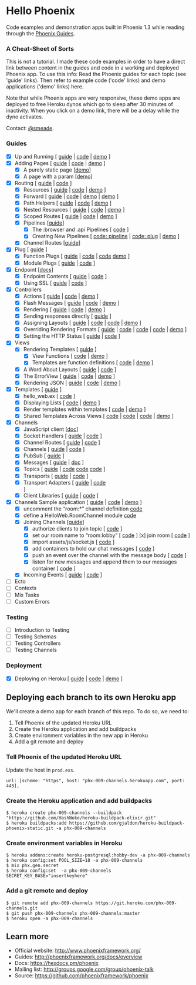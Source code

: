 # Hello Phoenix

Code examples and demonstration apps built in Phoenix 1.3 while reading through the [Phoenix Guides](https://hexdocs.pm/phoenix/overview.html).

### A Cheat-Sheet of Sorts

This is not a tutorial. I made these code examples in order to have a direct link between content in the guides and code in a working and deployed Phoenix app. To use this info: Read the Phoenix guides for each topic (see 'guide' links). Then refer to example code ('code' links) and demo applications ('demo' links) here.

Note that while Phoenix apps are very responsive, these demo apps are deployed to free Heroku dynos which go to sleep after 30 minutes of inactivity. When you click on a demo link, there will be a delay while the dyno activates.

Contact: [@smeade](https://twitter.com/smeade).

### Guides
- [x] Up and Running [
    [guide](https://hexdocs.pm/phoenix/up_and_running.html#content) |
    [code](https://github.com/smeade/hellophoenix/tree/phx-001-up-and-running) |
    [demo](https://phx-001-up-and-running.herokuapp.com)
    ]
- [x] Adding Pages [
    [guide](https://hexdocs.pm/phoenix/adding_pages.html) |
    [code](https://github.com/smeade/hellophoenix/tree/phx-002-adding-pages) |
    [demo](https://phx-002-adding-pages.herokuapp.com)
    ]
  - [x] A purely static page [[demo](https://phx-002-adding-pages.herokuapp.com/hello)]
  - [x] A page with a param [[demo](https://phx-002-adding-pages.herokuapp.com/hello/Scott)]
- [x] Routing [
    [guide](https://hexdocs.pm/phoenix/routing.html) |
    [code](https://github.com/smeade/hellophoenix/tree/phx-003-routing)
    ]
  - [x] Resources [
    [guide](https://hexdocs.pm/phoenix/routing.html#resources) |
    [code](https://github.com/smeade/hellophoenix/blob/phx-003-routing/lib/hello_web/router.ex#L34) |
    [demo](https://phx-003-routing.herokuapp.com/users)
    ]
  - [x] Forward [
    [guide](https://hexdocs.pm/phoenix/routing.html#forward) |
    [code](https://github.com/smeade/hellophoenix/blob/phx-003-routing/lib/hello_web/router.ex#L47-L50) |
    [demo](https://phx-003-routing.herokuapp.com/jobs) |
    [demo](https://phx-003-routing.herokuapp.com/jobs/active)
    ]
  - [x] Path Helpers [
    [guide](https://hexdocs.pm/phoenix/routing.html#path-helpers) |
    [code](https://github.com/smeade/hellophoenix/blob/phx-003-routing/lib/hello_web/templates/layout/app.html.eex#L87-L90) |
    [demo](https://phx-003-routing.herokuapp.com/users?admin=true&active=false)
    ]
  - [x] Nested Resources [
      [guide](https://github.com/smeade/hellophoenix/blob/phx-003-routing/lib/hello_web/router.ex#L35) |
      [code](https://github.com/smeade/hellophoenix/blob/phx-003-routing/lib/hello_web/router.ex#L32-L36) |
      [demo](https://phx-003-routing.herokuapp.com/users/111/posts)
    ]
  - [x] Scoped Routes [
      [guide](https://hexdocs.pm/phoenix/routing.html#scoped-routes) |
      [code](https://github.com/smeade/hellophoenix/blob/phx-003-routing/lib/hello_web/router.ex#L38-L44) |
      [demo](https://phx-003-routing.herokuapp.com/admin/users)
    ]
  - [x] Pipelines [[guide](https://hexdocs.pm/phoenix/routing.html#pipelines )]
    - [x] The :browser and :api Pipelines [
      [code](https://github.com/smeade/hellophoenix/blob/phx-003-routing/lib/hello_web/router.ex#L5-L15)
    ]
    - [x] Creating New Pipelines [
      [code: pipeline](https://github.com/smeade/hellophoenix/blob/phx-003-routing/lib/hello_web/router.ex#L17-L23) |
      [code: plug](https://github.com/smeade/hellophoenix/blob/phx-003-routing/lib/plugs/admin.ex) |
      [demo](https://phx-003-routing.herokuapp.com/admin/users)
      ]
  - [x] Channel Routes [[guide](https://hexdocs.pm/phoenix/routing.html#channel-routes)]
- [x] Plug [
    [guide](https://hexdocs.pm/phoenix/plug.html)
    ]
  - [x] Function Plugs [
    [guide](https://hexdocs.pm/phoenix/plug.html#function-plugs) |
    [code](https://github.com/smeade/hellophoenix/blob/phx-004-plug/lib/hello_web/controllers/user_controller.ex#L4) |
    [code](https://github.com/smeade/hellophoenix/tree/phx-004-plug/lib/hello_web/controllers/user_controller.ex#L10-L14)
    [demo](https://phx-004-plug.herokuapp.com/users/)
    ]
  - [x] Module Plugs [
    [guide](https://hexdocs.pm/phoenix/plug.html#module-plugs) |
    [code](https://github.com/smeade/hellophoenix/blob/phx-004-plug/lib/hello_web/plugs/locale.ex)
    ]
- [x] Endpoint [[docs](https://hexdocs.pm/phoenix/Phoenix.Endpoint.html)]
  - [x] Endpoint Contents [
    [guide](https://hexdocs.pm/phoenix/endpoint.html#endpoint-contents) |
    [code](https://github.com/smeade/hellophoenix/tree/phx-005-endpoint/lib/hello_web/endpoint.ex)
    ]
  - [x] Using SSL [
    [guide](https://hexdocs.pm/phoenix/endpoint.html#using-ssl) |
    [code](https://github.com/smeade/hellophoenix/blob/phx-005-endpoint/config/prod.exs#L19-L22)
    ]
- [x] Controllers
  - [x] Actions [
    [guide](https://hexdocs.pm/phoenix/controllers.html#actions) |
    [code](https://github.com/smeade/hellophoenix/blob/phx-006-controllers/lib/hello_web/controllers/hello_controller.ex#L14-L16) |
    [demo](https://phx-006-controllers.herokuapp.com/hello)
    ]
  - [x] Flash Messages [
    [guide](https://hexdocs.pm/phoenix/controllers.html#flash-messages) |
    [code](https://github.com/smeade/hellophoenix/blob/phx-006-controllers/lib/hello_web/controllers/hello_controller.ex#L8-L9) |
    [demo](https://phx-006-controllers.herokuapp.com/hello)
    ]
  - [x] Rendering [
    [guide](https://hexdocs.pm/phoenix/controllers.html#rendering) |
    [code](https://github.com/smeade/hellophoenix/blob/phx-006-controllers/lib/hello_web/controllers/hello_controller.ex#L15) |
    [demo](https://phx-006-controllers.herokuapp.com/hello)
    ]
  - [x] Sending responses directly [
    [guide](https://hexdocs.pm/phoenix/controllers.html#sending-responses-directly) ]
  - [x] Assigning Layouts [
    [guide](https://hexdocs.pm/phoenix/controllers.html#assigning-layouts) |
    [code](https://github.com/smeade/hellophoenix/blob/phx-006-controllers/lib/hello_web/controllers/page_controller.ex#L7) |
    [code](https://github.com/smeade/hellophoenix/blob/phx-006-controllers/lib/hello_web/templates/layout/admin.html.eex) |
    [demo](https://phx-006-controllers.herokuapp.com)
    ]
  - [x] Overriding Rendering Formats [
    [guide](https://hexdocs.pm/phoenix/controllers.html#overriding-rendering-formats) |
    [code](https://github.com/smeade/hellophoenix/blob/phx-006-controllers/lib/hello_web/router.ex#L6) |
    [code](https://github.com/smeade/hellophoenix/blob/phx-006-controllers/lib/hello_web/templates/page/index.text.eex) |
    [code](https://github.com/smeade/hellophoenix/blob/phx-006-controllers/lib/hello_web/controllers/page_controller.ex#L8) |
    [demo](https://phx-006-controllers.herokuapp.com/?_format=text&message=CrazyTown!)
    ]
  - [x] Setting the HTTP Status [
    [guide](https://hexdocs.pm/phoenix/controllers.html#setting-the-http-status) |
    [code](https://github.com/smeade/hellophoenix/blob/phx-006-controllers/lib/hello_web/controllers/page_controller.ex#L6)
    ]
- [x] Views
  - [x] Rendering Templates [ [guide](https://hexdocs.pm/phoenix/views.html#rendering-templates) ]
    - [x] View Functions [
      [code](https://github.com/smeade/hellophoenix/blob/phx-007-views/lib/hello_web/views/layout_view.ex#L4-L8) |
      [demo](https://phx-007-views.herokuapp.com/hello)
      ]
    - [x] Templates are function definitions [
      [code](https://github.com/smeade/hellophoenix/blob/phx-007-views/lib/hello_web/views/page_view.ex#L4-L12) |
      [demo](https://phx-007-views.herokuapp.com)
      ]
  - [x] A Word About Layouts [
    [guide](https://hexdocs.pm/phoenix/views.html#a-word-about-layouts) |
    [code](https://github.com/smeade/hellophoenix/blob/phx-007-views/lib/hello_web/templates/layout/app.html.eex#L62)
    ]
  - [x] The ErrorView [
    [guide](https://hexdocs.pm/phoenix/views.html#the-errorview) |
    [code](https://github.com/smeade/hellophoenix/tree/phx-007-views/lib/hello_web/templates/error/404.html.eex) |
    [demo](https://phx-007-views.herokuapp.com/such/a/wrong/path)
    ]
  - [x] Rendering JSON [
    [guide](https://hexdocs.pm/phoenix/views.html#rendering-json) |
    [code](https://github.com/smeade/hellophoenix/tree/phx-007-views-json/lib/hello_web/controllers/page_controller.ex#L10-L14) |
    [demo](https://phx-007-views-json.herokuapp.com)
    ]
- [x] Templates [
  [guide](https://hexdocs.pm/phoenix/templates.html)
  ]
  - [x] hello_web.ex [
    [code](https://github.com/smeade/hellophoenix/blob/phx-008-templates/lib/hello_web.ex#L29-L45)
    ]
  - [x] Displaying Lists [
    [code](https://github.com/smeade/hellophoenix/blob/phx-008-templates/lib/hello_web/templates/page/test.html.eex#L6-L8) |
    [demo](https://phx-008-templates.herokuapp.com/test)
    ]
  - [x] Render templates within templates [
    [code](https://github.com/smeade/hellophoenix/blob/phx-008-templates/lib/hello_web/templates/page/test.html.eex#L7) |
    [demo](https://phx-008-templates.herokuapp.com/test)
    ]
  - [x] Shared Templates Across Views [
    [code](https://github.com/smeade/hellophoenix/blob/phx-008-templates-shared/lib/hello_web/templates/page/test.html.eex#L7) |
    [code](https://github.com/smeade/hellophoenix/blob/phx-008-templates-shared/lib/hello_web/views/shared_view.ex) |
    [code](https://github.com/smeade/hellophoenix/blob/phx-008-templates-shared/lib/hello_web/templates/shared/key.html.eex) |
    [demo](https://phx-008-templates.herokuapp.com/test)
    ]
- [x] Channels
  - [x] JavaScript client [[doc](https://hexdocs.pm/phoenix/js/)]
  - [x] Socket Handlers [
    [guide](https://hexdocs.pm/phoenix/channels.html#socket-handlers) |
    [code](https://github.com/smeade/phoenixchat/blob/master/lib/hello_web/channels/user_socket.ex)
    ]
  - [x] Channel Routes [
    [guide](https://hexdocs.pm/phoenix/channels.html#channel-routes) |
    [code](https://github.com/smeade/phoenixchat/blob/master/lib/hello_web/channels/user_socket.ex#L5)
    ]
  - [x] Channels [
    [guide](https://hexdocs.pm/phoenix/channels.html#channels) |
    [code](https://github.com/smeade/phoenixchat/blob/master/lib/hello_web/channels/room_channel.ex)
    ]
  - [x] PubSub [
    [guide](https://hexdocs.pm/phoenix/channels.html#pubsub)
    ]
  - [x] Messages [
    [guide](https://hexdocs.pm/phoenix/channels.html#messages) |
    [doc](https://hexdocs.pm/phoenix/Phoenix.Socket.Message.html)
    ]
  - [x] Topics [
    [guide](https://hexdocs.pm/phoenix/channels.html#topics) |
    [code](https://github.com/smeade/phoenixchat/blob/master/lib/hello_web/channels/user_socket.ex#L5)
    [code](https://github.com/smeade/phoenixchat/blob/master/lib/hello_web/channels/room_channel.ex#L4)
    [code](https://github.com/smeade/phoenixchat/blob/master/assets/js/socket.js#L57)
    ]
  - [x] Transports [
    [guide](https://hexdocs.pm/phoenix/channels.html#transports) |
    [code](https://github.com/smeade/phoenixchat/blob/master/lib/hello_web/channels/user_socket.ex#L8-L9)
    ]
  - [x] Transport Adapters [
    [guide](https://hexdocs.pm/phoenix/channels.html#transport-adapters) |
    [code](https://github.com/smeade/phoenixchat/blob/master/lib/hello_web/channels/user_socket.ex#L8-L9)    
    ]
  - [x] Client Libraries [
    [guide](https://hexdocs.pm/phoenix/channels.html#client-libraries) |
    [code](https://github.com/smeade/phoenixchat/blob/master/assets/js/socket.js#L6)
  ]
- [x] Channels Sample application [
    [guide](https://hexdocs.pm/phoenix/channels.html#tying-it-all-together) |
    [code](https://github.com/smeade/phoenixchat) |
    [demo](http://phx-009-channels.herokuapp.com/)
    ]
  - [x] uncomment the “room:*” channel definition
    [code](https://github.com/smeade/phoenixchat/blob/master/lib/hello_web/channels/user_socket.ex#L5)
  - [x] define a HelloWeb.RoomChannel module
    [code](https://github.com/smeade/phoenixchat/blob/master/lib/hello_web/channels/room_channel.ex)
  - [x] Joining Channels [[guide](https://hexdocs.pm/phoenix/channels.html#joining-channels)]
    - [x] authorize clients to join topic [
      [code](https://github.com/smeade/phoenixchat/blob/master/lib/hello_web/channels/room_channel.ex)
      ]
    - [x] set our room name to “room:lobby” [
      [code](https://github.com/smeade/phoenixchat/blob/master/assets/js/socket.js#L57)
      ]
      [x] join room [
      [code](https://github.com/smeade/phoenixchat/blob/master/assets/js/socket.js#L56-L57)
      ]
    - [x] import assets/js/socket.js [
      [code](https://github.com/smeade/phoenixchat/blob/master/assets/js/app.js#L21)
      ]
    - [x] add containers to hold our chat messages [
      [code](https://github.com/smeade/phoenixchat/blob/master/lib/hello_web/templates/page/index.html.eex#L13-L15)
      ]
    - [x] push an event over the channel with the message body [
      [code](https://github.com/smeade/phoenixchat/blob/master/assets/js/socket.js#L64-L70)
      ]
    - [x] listen for new messages and append them to our messages container [
      [code](https://github.com/smeade/phoenixchat/blob/master/assets/js/socket.js#L64-L70)
      ]
  - [x] Incoming Events [
    [guide](https://hexdocs.pm/phoenix/channels.html#incoming-events) |
    [code](https://github.com/smeade/phoenixchat/blob/master/lib/hello_web/channels/room_channel.ex#L11-L14)
    ]
- [ ] Ecto
- [ ] Contexts
- [ ] Mix Tasks
- [ ] Custom Errors

### Testing
- [ ] Introduction to Testing
- [ ] Testing Schemas
- [ ] Testing Controllers
- [ ] Testing Channels

### Deployment
- [x] Deploying on Heroku [
[guide](https://hexdocs.pm/phoenix/heroku.html#content) |
[code](https://github.com/smeade/hellophoenix/tree/phx-001-up-and-running) |
[demo](https://phx-001-up-and-running.herokuapp.com)
]

## Deploying each branch to its own Heroku app

We'll create a demo app for each branch of this repo. To do so, we need to:

1. Tell Phoenix of the updated Heroku URL
2. Create the Heroku application and add buildpacks
3. Create environment variables in the new app in Heroku
4. Add a git remote and deploy

### Tell Phoenix of the updated Heroku URL

Update the host in `prod.exs`.

```
url: [scheme: "https", host: "phx-009-channels.herokuapp.com", port: 443],
```

### Create the Heroku application and add buildpacks

```
$ heroku create phx-009-channels --buildpack "https://github.com/HashNuke/heroku-buildpack-elixir.git"
$ heroku buildpacks:add https://github.com/gjaldon/heroku-buildpack-phoenix-static.git -a phx-009-channels
```

### Create environment variables in Heroku

```
$ heroku addons:create heroku-postgresql:hobby-dev -a phx-009-channels
$ heroku config:set POOL_SIZE=18 -a phx-009-channels
$ mix phx.gen.secret
$ heroku config:set  -a phx-009-channels SECRET_KEY_BASE="insertkeyhere"
```

### Add a git remote and deploy

```
$ git remote add phx-009-channels https://git.heroku.com/phx-009-channels.git
$ git push phx-009-channels phx-009-channels:master
$ heroku open -a phx-009-channels
```

## Learn more

  * Official website: http://www.phoenixframework.org/
  * Guides: http://phoenixframework.org/docs/overview
  * Docs: https://hexdocs.pm/phoenix
  * Mailing list: http://groups.google.com/group/phoenix-talk
  * Source: https://github.com/phoenixframework/phoenix
